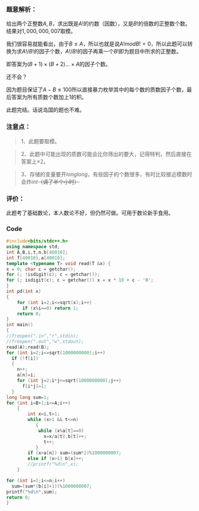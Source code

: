 ### 题意解析：

给出两个正整数$A,B$，求出既是$A!$的约数（因数），又是$B!$的倍数的正整数个数。结果对$1,000,000,007$取模。

我们很容易就能看出，由于$B \leq A$，所以也就是说$A! mod B!=0$，所以此题可以转换为求$A! / B!$的因子个数，$A! / B!$的因子再乘一个$B!$即为题目中所求的正整数。

即答案为$(B+1) \times (B+2)...\times A$的因子个数。

还不会？

因为题目保证了$A-B\leq 100$所以直接暴力枚举其中的每个数的质数因子个数，最后答案为所有质数个数加上$1$的积。

此题完结。话说岛国的题也不难。

### 注意点：

> 1、此题要取模。

> 2、此题中可能出现的质数可能会比你筛出的要大，记得特判，然后直接在答案上$\times 2$。

> 3、存储的变量要开$long long$，有些因子的个数很多，有时比较接近模数时会炸$int$~~（调了半个小时）~~

### 评价：

此题考了基础数论，本人数论不好，但仍然可做。可用于数论新手食用。

### Code
```cpp
#include<bits/stdc++.h>
using namespace std;
int A,B,i,t,n,b[40010];
int f[40010],a[40010];
template <typename T> void read(T &x) {
x = 0; char c = getchar();
for (; !isdigit(c); c = getchar());
for (; isdigit(c); c = getchar()) x = x * 10 + c - '0';
}
int pd(int x)
{
	for (int i=2;i<=sqrt(x);i++)
	  if (x%i==0) return 1;
	return 0;
}
int main()
{
//freopen(".in","r",stdin);
//freopen(".out","w",stdout);
read(A);read(B);
for (int i=2;i<=sqrt(1000000000);i++)
  if (!f[i])
  {
  	n++;
  	a[n]=i;
  	for (int j=2;i*j<=sqrt(1000000000);j++)
  	  f[i*j]=1;
  }
long long sum=1;
for (int i=B+1;i<=A;i++)
    {
    	int x=i,t=1;
    	while (x>1 && t<=n)
		   {
		   	while (x%a[t]==0)
		   	  x=x/a[t],b[t]++;
		   	  t++;
		   }
		if (x>a[n]) sum=(sum*2)%1000000007;
		else if (x>1) b[x]++;
		//printf("%d\n",x);
	}

for (int i=1;i<=n;i++)
  sum=(sum*(b[i]+1))%1000000007;
printf("%d\n",sum);
return 0;
}
```
